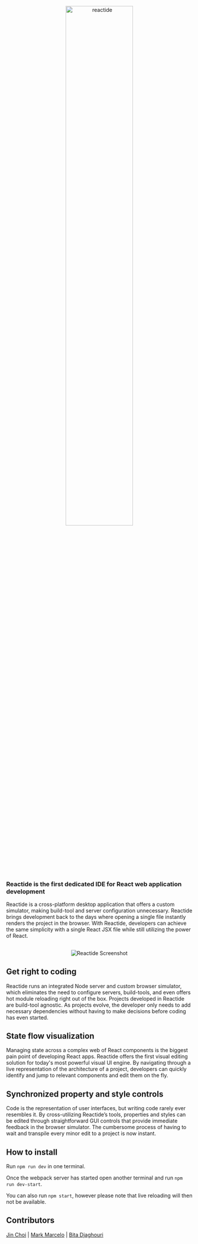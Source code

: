 <p align="center"><a href='http://reactide.io/'><img alt="reactide" src="http://reactide.io/images/reactide-header.png" height="60%" width="60%"></a></p>

### Reactide is the first dedicated IDE for React web application development
Reactide is a cross-platform desktop application that offers a custom simulator, making build-tool and server configuration unnecessary. Reactide brings development back to the days where opening a single file instantly renders the project in the browser. With Reactide, developers can achieve the same simplicity with a single React JSX file while still utilizing the power of React.

## 
<p align="center">
  <img alt="Reactide Screenshot" src="http://reactide.io.s3-website-us-west-1.amazonaws.com/images/reactide-screenshot2.png">
</p>

## Get right to coding
Reactide runs an integrated Node server and custom browser simulator, which eliminates the need to configure servers, build-tools, and even offers hot module reloading right out of the box. Projects developed in Reactide are build-tool agnostic. As projects evolve, the developer only needs to add necessary dependencies without having to make decisions before coding has even started.

## State flow visualization
Managing state across a complex web of React components is the biggest pain point of developing React apps. Reactide offers the first visual editing solution for today's most powerful visual UI engine. By navigating through a live representation of  the architecture of a project, developers can quickly identify and jump to relevant components and edit them on the fly.

## Synchronized property and style controls
Code is the representation of user interfaces, but writing code rarely ever resembles it. By cross-utilizing Reactide’s tools, properties and styles can be edited through straightforward GUI controls that provide immediate feedback in the browser simulator. The cumbersome process of having to wait and transpile every minor edit to a project is now instant.

## How to install

Run `npm run dev` in one terminal.

Once the webpack server has started open another terminal and run `npm run dev-start`.

You can also run `npm start`, however please note that live reloading will then not be available.

## Contributors
[Jin Choi](https://github.com/jinihendrix) | [Mark Marcelo](https://github.com/markmarcelo) | [Bita Djaghouri](https://github.com/bitadj)
